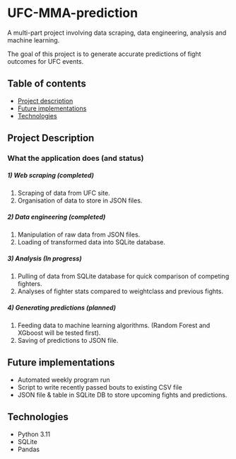 # UFC-MMA-prediction
A multi-part project involving data scraping, data engineering, analysis and machine learning.

The goal of this project is to generate accurate predictions of fight outcomes for UFC events.

## Table of contents
* [Project description](#Project-Description)
* [Future implementations](#Future-implementations)
* [Technologies](#Technologies)

## Project Description
### What the application does (and status)
##### 1) Web scraping (completed)
1) Scraping of data from UFC site.
2) Organisation of data to store in JSON files.
    
##### 2) Data engineering (completed)
1) Manipulation of raw data from JSON files.
2) Loading of transformed data into SQLite database.

##### 3) Analysis (In progress)
1) Pulling of data from SQLite database for quick comparison of competing fighters.
2) Analyses of fighter stats compared to weightclass and previous fights.

##### 4) Generating predictions (planned)
1) Feeding data to machine learning algorithms. (Random Forest and XGboost will be tested first).
2) Saving of predictions to JSON file.

## Future implementations
* Automated weekly program run
* Script to write recently passed bouts to existing CSV file
* JSON file & table in SQLite DB to store upcoming fights and predictions.


## Technologies
* Python 3.11
* SQLite
* Pandas
